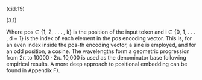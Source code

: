 (cid:19)

(3.1)

Where pos ∈ {1, 2, . . . , k} is the position of the input token and i ∈ {0, 1, . . . , d − 1}
is the index of each element in the pos encoding vector. This is, for an even index
inside the pos-th encoding vector, a sine is employed, and for an odd position, a cosine.
The wavelengths form a geometric progression from 2π to 10000 · 2π. 10,000 is used as
the denominator base following empirical results. A more deep approach to positional
embedding can be found in Appendix F).